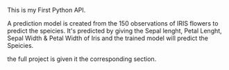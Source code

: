 This is my First Python API.

A prediction model is created from the 150 observations of IRIS flowers to predict the speicies.
It's predicted by giving the Sepal lenght, Petal Lenght, Sepal Width & Petal Width of Iris and the trained model will predict the Speicies.

the full project is given it the corresponding section.
